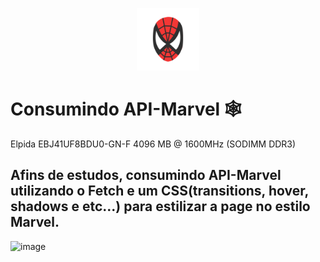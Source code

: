 <p align="center">
<img src="./assets/img/btn.gif" width="100px" alt="spider-man mask"/>
</p>

# Consumindo API-Marvel 🕸 

Elpida EBJ41UF8BDU0-GN-F 
4096 MB @ 1600MHz (SODIMM DDR3)


## Afins de estudos, consumindo API-Marvel utilizando o Fetch e um CSS(transitions, hover, shadows e etc...) para estilizar a page no estilo Marvel.

![image](https://user-images.githubusercontent.com/70491871/147878283-fa99496d-aa8c-4c84-a3bc-432b62400a1e.png)
